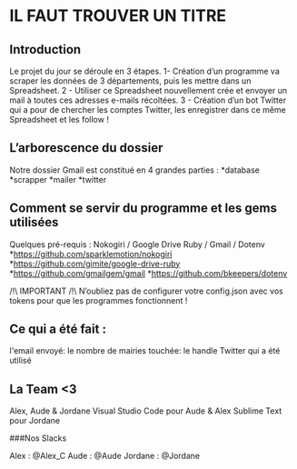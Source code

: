 # IL FAUT TROUVER UN TITRE


## Introduction

Le projet du jour se déroule en 3 étapes. 
1- Création d’un programme va scraper les données de 3 départements, puis les mettre dans un Spreadsheet.
2 - Utiliser ce Spreadsheet nouvellement crée et envoyer un mail à toutes ces adresses e-mails récoltées.
3 - Création d’un bot Twitter qui a pour de chercher les comptes Twitter, les enregistrer dans ce même Spreadsheet et les follow !
## L’arborescence du dossier
Notre dossier Gmail est constitué en 4 grandes parties :
*database
*scrapper
*mailer
*twitter

## Comment se servir du programme et les gems utilisées
Quelques pré-requis : 
Nokogiri / Google Drive Ruby / Gmail / Dotenv
*https://github.com/sparklemotion/nokogiri
*https://github.com/gimite/google-drive-ruby
*https://github.com/gmailgem/gmail
*https://github.com/bkeepers/dotenv

/!\ IMPORTANT /!\  N’oubliez pas de configurer votre config.json avec vos tokens pour que les programmes fonctionnent ! 

## Ce qui a été fait :
l'email envoyé: le nombre de mairies touchée: le handle Twitter qui a été utilisé

## La Team <3

Alex, Aude & Jordane
Visual Studio Code pour Aude & Alex
Sublime Text pour Jordane

###Nos Slacks

Alex : @Alex_C
Aude : @Aude
Jordane : @Jordane

